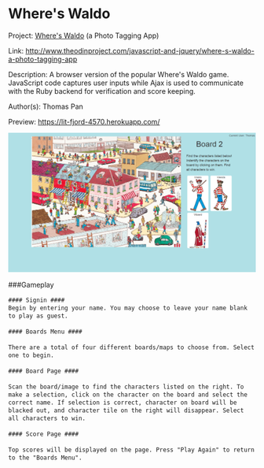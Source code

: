 # Where's Waldo

Project: [Where's Waldo](https://en.wikipedia.org/wiki/Where%27s_Wally%3F) (a Photo Tagging App)

Link: http://www.theodinproject.com/javascript-and-jquery/where-s-waldo-a-photo-tagging-app

Description: A browser version of the popular Where's Waldo game. JavaScript code captures user inputs while Ajax is used to communicate with the Ruby backend for verification and score keeping.

Author(s): Thomas Pan

Preview: https://lit-fjord-4570.herokuapp.com/

![Where's Waldo Screenshot](/app/assets/images/wheres-waldo.png "Where's Waldo Screenshot")

###Gameplay

```
#### Signin ####
Begin by entering your name. You may choose to leave your name blank to play as guest. 

#### Boards Menu ####

There are a total of four different boards/maps to choose from. Select one to begin. 

#### Board Page ####

Scan the board/image to find the characters listed on the right. To make a selection, click on the character on the board and select the correct name. If selection is correct, character on board will be blacked out, and character tile on the right will disappear. Select all characters to win. 

#### Score Page ####

Top scores will be displayed on the page. Press "Play Again" to return to the "Boards Menu".
```
